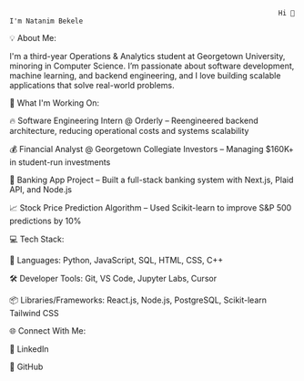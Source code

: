 

                                                                      Hi 👋 I'm Natanim Bekele

💡 About Me:

I'm a third-year Operations & Analytics student at Georgetown University, minoring in Computer Science. I’m passionate about software development, machine learning, and backend engineering, and I love building scalable applications that solve real-world problems.

🚀 What I'm Working On:

🔥 Software Engineering Intern @ Orderly – Reengineered backend architecture, reducing operational costs and systems scalability

💰 Financial Analyst @ Georgetown Collegiate Investors – Managing $160K+ in student-run investments

🏦 Banking App Project – Built a full-stack banking system with Next.js, Plaid API, and Node.js

📈 Stock Price Prediction Algorithm – Used Scikit-learn to improve S&P 500 predictions by 10%


💻 Tech Stack:

🚀 Languages: Python, JavaScript, SQL, HTML, CSS, C++

🛠️ Developer Tools: Git, VS Code, Jupyter Labs, Cursor

📦 Libraries/Frameworks: React.js, Node.js, PostgreSQL, Scikit-learn Tailwind CSS

🌐 Connect With Me:

🔗 LinkedIn

📂 GitHub
